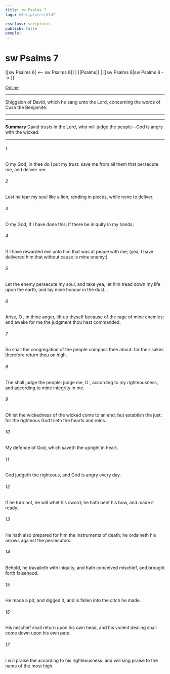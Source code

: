 ```yaml
---
title: sw Psalms 7
tags: #Scriptures\OldT

cssclass: scriptures
publish: false
people:
---
```


# sw Psalms 7
[[sw Psalms 6| <-- sw Psalms 6]] | [[Psalms]] | [[sw Psalms 8|sw Psalms 8 --> ]]

[Online](https://churchofjesuschrist.org/study/scriptures/ot/ps/7?lang=eng)

---
Shiggaion of David, which he sang unto the Lord, concerning the words of Cush the Benjamite.

---

---
__Summary__
David trusts in the Lord, who will judge the people—God is angry with the wicked.

---
###### 1 
O  my God, in thee do I put my trust: save me from all them that persecute me, and deliver me:

###### 2 
Lest he tear my soul like a lion, rending  in pieces, while  none to deliver.

###### 3 
O  my God, if I have done this; if there be iniquity in my hands;

###### 4 
If I have rewarded evil unto him that was at peace with me; (yea, I have delivered him that without cause is mine enemy:)

###### 5 
Let the enemy persecute my soul, and take  yea, let him tread down my life upon the earth, and lay mine honour in the dust. .

###### 6 
Arise, O , in thine anger, lift up thyself because of the rage of mine enemies: and awake for me  the judgment  thou hast commanded.

###### 7 
So shall the congregation of the people compass thee about: for their sakes therefore return thou on high.

###### 8 
The  shall judge the people: judge me, O , according to my righteousness, and according to mine integrity  in me.

###### 9 
Oh let the wickedness of the wicked come to an end; but establish the just: for the righteous God trieth the hearts and reins.

###### 10 
My defence  of God, which saveth the upright in heart.

###### 11 
God judgeth the righteous, and God is angry  every day.

###### 12 
If he turn not, he will whet his sword; he hath bent his bow, and made it ready.

###### 13 
He hath also prepared for him the instruments of death; he ordaineth his arrows against the persecutors.

###### 14 
Behold, he travaileth with iniquity, and hath conceived mischief, and brought forth falsehood.

###### 15 
He made a pit, and digged it, and is fallen into the ditch  he made.

###### 16 
His mischief shall return upon his own head, and his violent dealing shall come down upon his own pate.

###### 17 
I will praise the  according to his righteousness: and will sing praise to the name of the  most high.

